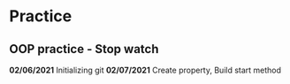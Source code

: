 # Practice
## OOP practice - Stop watch
**02/06/2021**
Initializing git
**02/07/2021** 
Create property, Build start method